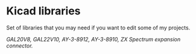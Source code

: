 # Kicad libraries

Set of libraries that you may need if you want to edit some of my projects.

_GAL20V8, GAL22V10, AY-3-8912, AY-3-8910, ZX Spectrum expansion connector._